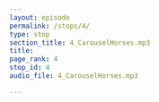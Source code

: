 ```yaml
---
layout: episode
permalink: /stops/4/
type: stop
section_title: 4_CarouselHorses.mp3
title: 
page_rank: 4
stop_id: 4
audio_file: 4_CarouselHorses.mp3

---
```

